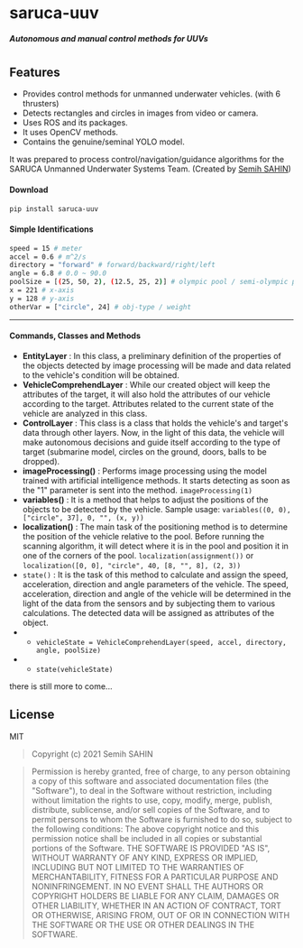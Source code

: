 # saruca-uuv
##### Autonomous and manual control methods for UUVs
#
#
#

## Features

- Provides control methods for unmanned underwater vehicles. (with 6 thrusters)
- Detects rectangles and circles in images from video or camera.
- Uses ROS and its packages.
- It uses OpenCV methods.
- Contains the genuine/seminal YOLO model.

It was prepared to process control/navigation/guidance algorithms for the SARUCA Unmanned Underwater Systems Team. (Created by [Semih SAHIN][df1])

#### Download
```sh
pip install saruca-uuv
```

#### Simple Identifications
```sh
speed = 15 # meter
accel = 0.6 # m^2/s
directory = "forward" # forward/backward/right/left
angle = 6.8 # 0.0 ~ 90.0
poolSize = [(25, 50, 2), (12.5, 25, 2)] # olympic pool / semi-olympic pool
x = 221 # x-axis
y = 128 # y-axis
otherVar = ["circle", 24] # obj-type / weight
```
- - -

#### Commands, Classes and Methods
- **EntityLayer** : In this class, a preliminary definition of the properties of the objects detected by image processing will be made and data related to the vehicle's condition will be obtained.
- **VehicleComprehendLayer** : While our created object will keep the attributes of the target, it will also hold the attributes of our vehicle according to the target. Attributes related to the current state of the vehicle are analyzed in this class.
- **ControlLayer** : This class is a class that holds the vehicle's and target's data through other layers. Now, in the light of this data, the vehicle will make autonomous decisions and guide itself according to the type of target (submarine model, circles on the ground, doors, balls to be dropped).
- **imageProcessing()** : Performs image processing using the model trained with artificial intelligence methods. It starts detecting as soon as the "1" parameter is sent into the method. ```imageProcessing(1)```
- **variables()** : It is a method that helps to adjust the positions of the objects to be detected by the vehicle. Sample usage: ```variables((0, 0), ["circle", 37], 0, "", (x, y))```
- **localization()** : The main task of the positioning method is to determine the position of the vehicle relative to the pool. Before running the scanning algorithm, it will detect where it is in the pool and position it in one of the corners of the pool. ```localization(assignment())``` or ```localization([0, 0], "circle", 40, [8, "", 8], (2, 3))```
- ```state()``` : It is the task of this method to calculate and assign the speed, acceleration, direction and angle parameters of the vehicle. The speed, acceleration, direction and angle of the vehicle will be determined in the light of the data from the sensors and by subjecting them to various calculations. The detected data will be assigned as attributes of the object.
- - ```vehicleState = VehicleComprehendLayer(speed, accel, directory, angle, poolSize)```
- - ```state(vehicleState)```

there is still more to come...

## License
MIT

> Copyright (c) 2021 Semih SAHIN

> Permission is hereby granted, free of charge, to any person obtaining a copy of this software and associated documentation files (the "Software"), to deal in the Software without restriction, including without limitation the rights to use, copy, modify, merge, publish, distribute, sublicense, and/or sell copies of the Software, and to permit persons to whom the Software is furnished to do so, subject to the following conditions:
The above copyright notice and this permission notice shall be included in all copies or substantial portions of the Software. THE SOFTWARE IS PROVIDED "AS IS", WITHOUT WARRANTY OF ANY KIND, EXPRESS OR IMPLIED, INCLUDING BUT NOT LIMITED TO THE WARRANTIES OF MERCHANTABILITY, FITNESS FOR A PARTICULAR PURPOSE AND NONINFRINGEMENT. IN NO EVENT SHALL THE AUTHORS OR COPYRIGHT HOLDERS BE LIABLE FOR ANY CLAIM, DAMAGES OR OTHER LIABILITY, WHETHER IN AN ACTION OF CONTRACT, TORT OR OTHERWISE, ARISING FROM, OUT OF OR IN CONNECTION WITH THE SOFTWARE OR THE USE OR OTHER DEALINGS IN THE SOFTWARE.

   [df1]: <https://github.com/cengsemihsahin>
   